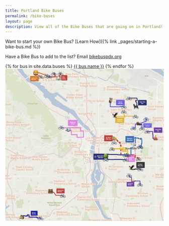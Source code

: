 ```yaml
---
title: Portland Bike Buses
permalink: /bike-buses
layout: page
description: View all of the Bike Buses that are going on in Portland!
---
```


Want to start your own Bike Bus? [Learn How]({% link _pages/starting-a-bike-bus.md %})

Have a Bike Bus to add to the list? Email [bikebuspdx.org](mailto:bikebuspdx.org)

<div class="mb-2">
{% for bus in site.data.buses %}
<a class="page__taxonomy-item" href="{{ bus.link || bus.map }}">{{ bus.name }}</a>
{% endfor %}
</div>

<a href="https://felt.com/map/Bike-Bus-PDX-gkbZiDSyRn9BYtRFrVgDqLA?loc=45.52711,-122.66234,13.23z">
<img src="/assets/images/routes-map.png" alt="Portland Bike Bus Route Map">
</a>

